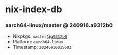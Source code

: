 # nix-index-db
### aarch64-linux/master @ 240916.a9312b0
- Nixpkgs: `master`@[`a9312b0`](https://github.com/NixOS/nixpkgs/commit/a9312b0ca0c865ff91afc2dc17afcf52ac1404eb)
- Platform: `aarch64-linux`
- Timestamp: `20240916015603`
